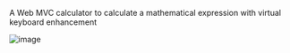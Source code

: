 A Web MVC calculator 
to calculate a mathematical expression
with virtual keyboard enhancement

![image](https://github.com/bk-00/WebCalculator/assets/30174905/9cf78b10-487c-4d0a-b485-1b33eee34d0d)

